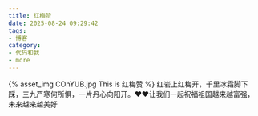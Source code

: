 ```yaml
---
title: 红梅赞
date: 2025-08-24 09:29:42
tags:
- 博客
category:
- 代码和我
- more
---
```

{% asset_img COnYUB.jpg This is 红梅赞 %}
红岩上红梅开，千里冰霜脚下踩，三九严寒何所惧，一片丹心向阳开。❤❤让我们一起祝福祖国越来越富强，未来越来越美好